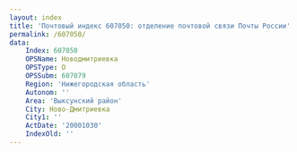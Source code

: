 ```yaml
---
layout: index
title: 'Почтовый индекс 607050: отделение почтовой связи Почты России'
permalink: /607050/
data:
    Index: 607050
    OPSName: Новодмитриевка
    OPSType: О
    OPSSubm: 607079
    Region: 'Нижегородская область'
    Autonom: ''
    Area: 'Выксунский район'
    City: Ново-Дмитриевка
    City1: ''
    ActDate: '20001030'
    IndexOld: ''
---
```

